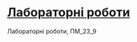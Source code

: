 # [Лабораторні роботи](https://Tawr0n/github.io/Web_programming/ "Site on GitHub Pages")
Лабораторні роботи, ПМ_23_9